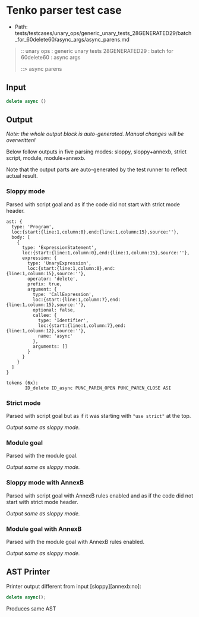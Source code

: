 # Tenko parser test case

- Path: tests/testcases/unary_ops/generic_unary_tests_28GENERATED29/batch_for_60delete60/async_args/async_parens.md

> :: unary ops : generic unary tests 28GENERATED29 : batch for 60delete60 : async args
>
> ::> async parens

## Input

`````js
delete async ()
`````

## Output

_Note: the whole output block is auto-generated. Manual changes will be overwritten!_

Below follow outputs in five parsing modes: sloppy, sloppy+annexb, strict script, module, module+annexb.

Note that the output parts are auto-generated by the test runner to reflect actual result.

### Sloppy mode

Parsed with script goal and as if the code did not start with strict mode header.

`````
ast: {
  type: 'Program',
  loc:{start:{line:1,column:0},end:{line:1,column:15},source:''},
  body: [
    {
      type: 'ExpressionStatement',
      loc:{start:{line:1,column:0},end:{line:1,column:15},source:''},
      expression: {
        type: 'UnaryExpression',
        loc:{start:{line:1,column:0},end:{line:1,column:15},source:''},
        operator: 'delete',
        prefix: true,
        argument: {
          type: 'CallExpression',
          loc:{start:{line:1,column:7},end:{line:1,column:15},source:''},
          optional: false,
          callee: {
            type: 'Identifier',
            loc:{start:{line:1,column:7},end:{line:1,column:12},source:''},
            name: 'async'
          },
          arguments: []
        }
      }
    }
  ]
}

tokens (6x):
       ID_delete ID_async PUNC_PAREN_OPEN PUNC_PAREN_CLOSE ASI
`````

### Strict mode

Parsed with script goal but as if it was starting with `"use strict"` at the top.

_Output same as sloppy mode._

### Module goal

Parsed with the module goal.

_Output same as sloppy mode._

### Sloppy mode with AnnexB

Parsed with script goal with AnnexB rules enabled and as if the code did not start with strict mode header.

_Output same as sloppy mode._

### Module goal with AnnexB

Parsed with the module goal with AnnexB rules enabled.

_Output same as sloppy mode._

## AST Printer

Printer output different from input [sloppy][annexb:no]:

````js
delete async();
````

Produces same AST
